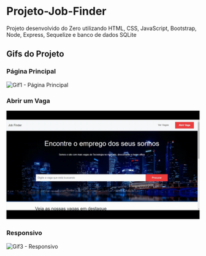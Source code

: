 # Projeto-Job-Finder
Projeto desenvolvido do Zero utilizando HTML, CSS, JavaScript, Bootstrap, Node, Express, Sequelize e banco de dados SQLite

## Gifs do Projeto
### Página Principal
![Gif1 - Página Principal](https://github.com/Wes1738/Projeto-Job-Finder/blob/master/gifs/P%C3%A1ginaPrincipal.gif)

### Abrir um Vaga
![Gif2 - Abrir uma Vaga](https://github.com/Wes1738/Projeto-Job-Finder/blob/master/gifs/AbrirVaga.gif)

### Responsivo
![Gif3 - Responsivo](https://github.com/Wes1738/Projeto-Job-Finder/blob/master/gifs/Responsivo.gif)